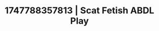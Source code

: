 ---
categories:
- Passionate kisses
- JOI (jerk off instructions)
- Self-pleasure
- Erotic oil massage
- Hog tying
image: /assets/images/1747788357813.jpg
layout: post
seo:
  description: Featured content with exclusive ABDL Play, Scat Fetish. HD images available.
  keywords: ABDL Play, Scat Fetish
  og_image: /assets/images/1747788357813.jpg
  schema_type: VisualArtwork
tags:
- ABDL Play
- '#1747788357813'
- Scat Fetish
title: 1747788357813 | Scat Fetish ABDL Play
---